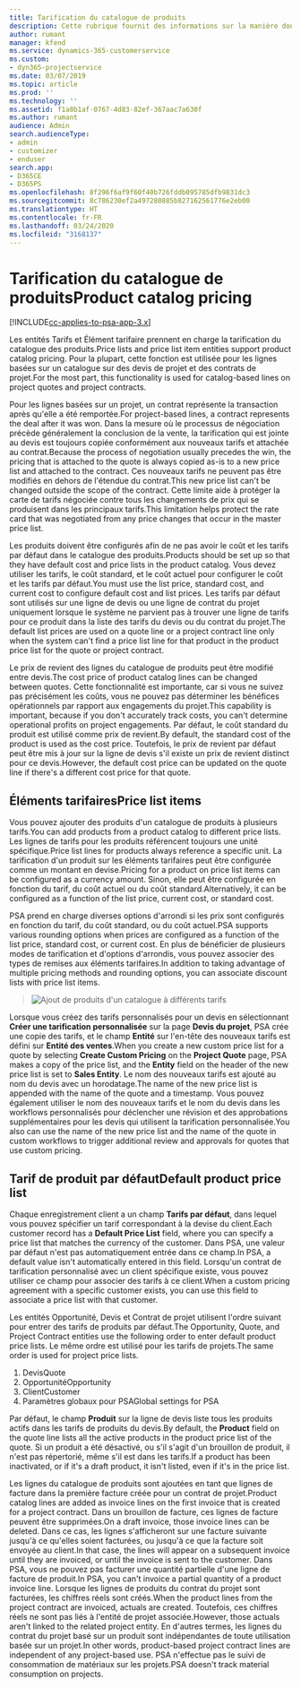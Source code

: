 ```yaml
---
title: Tarification du catalogue de produits
description: Cette rubrique fournit des informations sur la manière dont la tarification du catalogue de produits fonctionne dans Dynamics 365 Project Service Automation (PSA).
author: rumant
manager: kfend
ms.service: dynamics-365-customerservice
ms.custom:
- dyn365-projectservice
ms.date: 03/07/2019
ms.topic: article
ms.prod: ''
ms.technology: ''
ms.assetid: f1a8b1af-0767-4d83-82ef-367aac7a630f
ms.author: rumant
audience: Admin
search.audienceType:
- admin
- customizer
- enduser
search.app:
- D365CE
- D365PS
ms.openlocfilehash: 8f296f6af9f60f40b726fddb095785dfb9831dc3
ms.sourcegitcommit: 8c786230ef2a497280885b827162561776e2eb00
ms.translationtype: HT
ms.contentlocale: fr-FR
ms.lasthandoff: 03/24/2020
ms.locfileid: "3168137"
---
```

# <a name="product-catalog-pricing"></a><span data-ttu-id="c34ee-103">Tarification du catalogue de produits</span><span class="sxs-lookup"><span data-stu-id="c34ee-103">Product catalog pricing</span></span> 

[!INCLUDE[cc-applies-to-psa-app-3.x](../includes/cc-applies-to-psa-app-3x.md)]


<span data-ttu-id="c34ee-104">Les entités Tarifs et Élément tarifaire prennent en charge la tarification du catalogue des produits.</span><span class="sxs-lookup"><span data-stu-id="c34ee-104">Price lists and price list item entities support product catalog pricing.</span></span> <span data-ttu-id="c34ee-105">Pour la plupart, cette fonction est utilisée pour les lignes basées sur un catalogue sur des devis de projet et des contrats de projet.</span><span class="sxs-lookup"><span data-stu-id="c34ee-105">For the most part, this functionality is used for catalog-based lines on project quotes and project contracts.</span></span>

<span data-ttu-id="c34ee-106">Pour les lignes basées sur un projet, un contrat représente la transaction après qu'elle a été remportée.</span><span class="sxs-lookup"><span data-stu-id="c34ee-106">For project-based lines, a contract represents the deal after it was won.</span></span> <span data-ttu-id="c34ee-107">Dans la mesure où le processus de négociation précède généralement la conclusion de la vente, la tarification qui est jointe au devis est toujours copiée conformément aux nouveaux tarifs et attachée au contrat.</span><span class="sxs-lookup"><span data-stu-id="c34ee-107">Because the process of negotiation usually precedes the win, the pricing that is attached to the quote is always copied as-is to a new price list and attached to the contract.</span></span> <span data-ttu-id="c34ee-108">Ces nouveaux tarifs ne peuvent pas être modifiés en dehors de l'étendue du contrat.</span><span class="sxs-lookup"><span data-stu-id="c34ee-108">This new price list can't be changed outside the scope of the contract.</span></span> <span data-ttu-id="c34ee-109">Cette limite aide à protéger la carte de tarifs négociée contre tous les changements de prix qui se produisent dans les principaux tarifs.</span><span class="sxs-lookup"><span data-stu-id="c34ee-109">This limitation helps protect the rate card that was negotiated from any price changes that occur in the master price list.</span></span>

<span data-ttu-id="c34ee-110">Les produits doivent être configurés afin de ne pas avoir le coût et les tarifs par défaut dans le catalogue des produits.</span><span class="sxs-lookup"><span data-stu-id="c34ee-110">Products should be set up so that they have default cost and price lists in the product catalog.</span></span> <span data-ttu-id="c34ee-111">Vous devez utiliser les tarifs, le coût standard, et le coût actuel pour configurer le coût et les tarifs par défaut.</span><span class="sxs-lookup"><span data-stu-id="c34ee-111">You must use the list price, standard cost, and current cost to configure default cost and list prices.</span></span> <span data-ttu-id="c34ee-112">Les tarifs par défaut sont utilisés sur une ligne de devis ou une ligne de contrat du projet uniquement lorsque le système ne parvient pas à trouver une ligne de tarifs pour ce produit dans la liste des tarifs du devis ou du contrat du projet.</span><span class="sxs-lookup"><span data-stu-id="c34ee-112">The default list prices are used on a quote line or a project contract line only when the system can't find a price list line for that product in the product price list for the quote or project contract.</span></span>

<span data-ttu-id="c34ee-113">Le prix de revient des lignes du catalogue de produits peut être modifié entre devis.</span><span class="sxs-lookup"><span data-stu-id="c34ee-113">The cost price of product catalog lines can be changed between quotes.</span></span> <span data-ttu-id="c34ee-114">Cette fonctionnalité est importante, car si vous ne suivez pas précisément les coûts, vous ne pouvez pas déterminer les bénéfices opérationnels par rapport aux engagements du projet.</span><span class="sxs-lookup"><span data-stu-id="c34ee-114">This capability is important, because if you don't accurately track costs, you can't determine operational profits on project engagements.</span></span> <span data-ttu-id="c34ee-115">Par défaut, le coût standard du produit est utilisé comme prix de revient.</span><span class="sxs-lookup"><span data-stu-id="c34ee-115">By default, the standard cost of the product is used as the cost price.</span></span> <span data-ttu-id="c34ee-116">Toutefois, le prix de revient par défaut peut être mis à jour sur la ligne de devis s'il existe un prix de revient distinct pour ce devis.</span><span class="sxs-lookup"><span data-stu-id="c34ee-116">However, the default cost price can be updated on the quote line if there's a different cost price for that quote.</span></span>

## <a name="price-list-items"></a><span data-ttu-id="c34ee-117">Éléments tarifaires</span><span class="sxs-lookup"><span data-stu-id="c34ee-117">Price list items</span></span>

<span data-ttu-id="c34ee-118">Vous pouvez ajouter des produits d'un catalogue de produits à plusieurs tarifs.</span><span class="sxs-lookup"><span data-stu-id="c34ee-118">You can add products from a product catalog to different price lists.</span></span> <span data-ttu-id="c34ee-119">Les lignes de tarifs pour les produits référencent toujours une unité spécifique.</span><span class="sxs-lookup"><span data-stu-id="c34ee-119">Price list lines for products always reference a specific unit.</span></span> <span data-ttu-id="c34ee-120">La tarification d'un produit sur les éléments tarifaires peut être configurée comme un montant en devise.</span><span class="sxs-lookup"><span data-stu-id="c34ee-120">Pricing for a product on price list items can be configured as a currency amount.</span></span> <span data-ttu-id="c34ee-121">Sinon, elle peut être configurée en fonction du tarif, du coût actuel ou du coût standard.</span><span class="sxs-lookup"><span data-stu-id="c34ee-121">Alternatively, it can be configured as a function of the list price, current cost, or standard cost.</span></span>

<span data-ttu-id="c34ee-122">PSA prend en charge diverses options d'arrondi si les prix sont configurés en fonction du tarif, du coût standard, ou du coût actuel.</span><span class="sxs-lookup"><span data-stu-id="c34ee-122">PSA supports various rounding options when prices are configured as a function of the list price, standard cost, or current cost.</span></span> <span data-ttu-id="c34ee-123">En plus de bénéficier de plusieurs modes de tarification et d'options d'arrondis, vous pouvez associer des types de remises aux éléments tarifaires.</span><span class="sxs-lookup"><span data-stu-id="c34ee-123">In addition to taking advantage of multiple pricing methods and rounding options, you can associate discount lists with price list items.</span></span> 

> ![Ajout de produits d'un catalogue à différents tarifs](media/basic-guide-16.png)

<span data-ttu-id="c34ee-125">Lorsque vous créez des tarifs personnalisés pour un devis en sélectionnant **Créer une tarification personnalisée** sur la page **Devis du projet**, PSA crée une copie des tarifs, et le champ **Entité** sur l'en-tête des nouveaux tarifs est défini sur **Entité des ventes**.</span><span class="sxs-lookup"><span data-stu-id="c34ee-125">When you create a new custom price list for a quote by selecting **Create Custom Pricing** on the **Project Quote** page, PSA makes a copy of the price list, and the **Entity** field on the header of the new price list is set to **Sales Entity**.</span></span> <span data-ttu-id="c34ee-126">Le nom des nouveaux tarifs est ajouté au nom du devis avec un horodatage.</span><span class="sxs-lookup"><span data-stu-id="c34ee-126">The name of the new price list is appended with the name of the quote and a timestamp.</span></span> <span data-ttu-id="c34ee-127">Vous pouvez également utiliser le nom des nouveaux tarifs et le nom du devis dans les workflows personnalisés pour déclencher une révision et des approbations supplémentaires pour les devis qui utilisent la tarification personnalisée.</span><span class="sxs-lookup"><span data-stu-id="c34ee-127">You also can use the name of the new price list and the name of the quote in custom workflows to trigger additional review and approvals for quotes that use custom pricing.</span></span>

 
## <a name="default-product-price-list"></a><span data-ttu-id="c34ee-128">Tarif de produit par défaut</span><span class="sxs-lookup"><span data-stu-id="c34ee-128">Default product price list</span></span>
<span data-ttu-id="c34ee-129">Chaque enregistrement client a un champ **Tarifs par défaut**, dans lequel vous pouvez spécifier un tarif correspondant à la devise du client.</span><span class="sxs-lookup"><span data-stu-id="c34ee-129">Each customer record has a **Default Price List** field, where you can specify a price list that matches the currency of the customer.</span></span> <span data-ttu-id="c34ee-130">Dans PSA, une valeur par défaut n'est pas automatiquement entrée dans ce champ.</span><span class="sxs-lookup"><span data-stu-id="c34ee-130">In PSA, a default value isn't automatically entered in this field.</span></span> <span data-ttu-id="c34ee-131">Lorsqu'un contrat de tarification personnalisé avec un client spécifique existe, vous pouvez utiliser ce champ pour associer des tarifs à ce client.</span><span class="sxs-lookup"><span data-stu-id="c34ee-131">When a custom pricing agreement with a specific customer exists, you can use this field to associate a price list with that customer.</span></span>

<span data-ttu-id="c34ee-132">Les entités Opportunité, Devis et Contrat de projet utilisent l'ordre suivant pour entrer des tarifs de produits par défaut.</span><span class="sxs-lookup"><span data-stu-id="c34ee-132">The Opportunity, Quote, and Project Contract entities use the following order to enter default product price lists.</span></span> <span data-ttu-id="c34ee-133">Le même ordre est utilisé pour les tarifs de projets.</span><span class="sxs-lookup"><span data-stu-id="c34ee-133">The same order is used for project price lists.</span></span>

1.  <span data-ttu-id="c34ee-134">Devis</span><span class="sxs-lookup"><span data-stu-id="c34ee-134">Quote</span></span>
2.  <span data-ttu-id="c34ee-135">Opportunité</span><span class="sxs-lookup"><span data-stu-id="c34ee-135">Opportunity</span></span>
3.  <span data-ttu-id="c34ee-136">Client</span><span class="sxs-lookup"><span data-stu-id="c34ee-136">Customer</span></span>
4.  <span data-ttu-id="c34ee-137">Paramètres globaux pour PSA</span><span class="sxs-lookup"><span data-stu-id="c34ee-137">Global settings for PSA</span></span>

<span data-ttu-id="c34ee-138">Par défaut, le champ **Produit** sur la ligne de devis liste tous les produits actifs dans les tarifs de produits du devis.</span><span class="sxs-lookup"><span data-stu-id="c34ee-138">By default, the **Product** field on the quote line lists all the active products in the product price list of the quote.</span></span> <span data-ttu-id="c34ee-139">Si un produit a été désactivé, ou s'il s'agit d'un brouillon de produit, il n'est pas répertorié, même s'il est dans les tarifs.</span><span class="sxs-lookup"><span data-stu-id="c34ee-139">If a product has been inactivated, or if it's a draft product, it isn't listed, even if it's in the price list.</span></span> 

<span data-ttu-id="c34ee-140">Les lignes du catalogue de produits sont ajoutées en tant que lignes de facture dans la première facture créée pour un contrat de projet.</span><span class="sxs-lookup"><span data-stu-id="c34ee-140">Product catalog lines are added as invoice lines on the first invoice that is created for a project contract.</span></span> <span data-ttu-id="c34ee-141">Dans un brouillon de facture, ces lignes de facture peuvent être supprimées.</span><span class="sxs-lookup"><span data-stu-id="c34ee-141">On a draft invoice, those invoice lines can be deleted.</span></span> <span data-ttu-id="c34ee-142">Dans ce cas, les lignes s'afficheront sur une facture suivante jusqu'à ce qu'elles soient facturées, ou jusqu'à ce que la facture soit envoyée au client.</span><span class="sxs-lookup"><span data-stu-id="c34ee-142">In that case, the lines will appear on a subsequent invoice until they are invoiced, or until the invoice is sent to the customer.</span></span> <span data-ttu-id="c34ee-143">Dans PSA, vous ne pouvez pas facturer une quantité partielle d'une ligne de facture de produit.</span><span class="sxs-lookup"><span data-stu-id="c34ee-143">In PSA, you can't invoice a partial quantity of a product invoice line.</span></span> <span data-ttu-id="c34ee-144">Lorsque les lignes de produits du contrat du projet sont facturées, les chiffres réels sont créés.</span><span class="sxs-lookup"><span data-stu-id="c34ee-144">When the product lines from the project contract are invoiced, actuals are created.</span></span> <span data-ttu-id="c34ee-145">Toutefois, ces chiffres réels ne sont pas liés à l'entité de projet associée.</span><span class="sxs-lookup"><span data-stu-id="c34ee-145">However, those actuals aren't linked to the related project entity.</span></span> <span data-ttu-id="c34ee-146">En d'autres termes, les lignes du contrat du projet basé sur un produit sont indépendantes de toute utilisation basée sur un projet.</span><span class="sxs-lookup"><span data-stu-id="c34ee-146">In other words, product-based project contract lines are independent of any project-based use.</span></span> <span data-ttu-id="c34ee-147">PSA n'effectue pas le suivi de consommation de matériaux sur les projets.</span><span class="sxs-lookup"><span data-stu-id="c34ee-147">PSA doesn't track material consumption on projects.</span></span>
